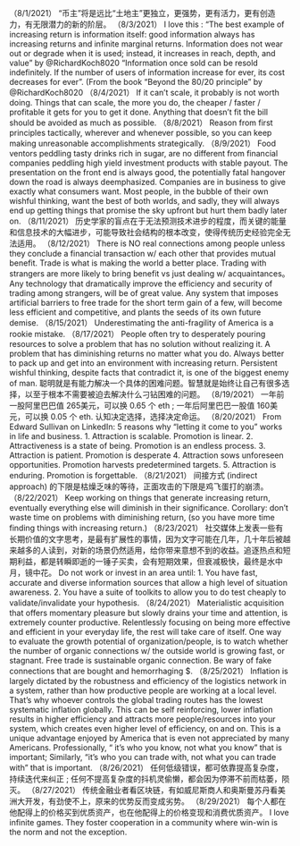 （8/1/2021）
“币主”将是远比“土地主”更独立，更强势，更有活力，更有创造力，有无限潜力的新的阶层。
（8/3/2021）
I love this : “The best example of increasing return is information itself: good information always has increasing returns and infinite marginal returns. Information does not wear out or degrade when it is used; instead, it increases in reach, depth, and value” by @RichardKoch8020
“Information once sold can be resold indefinitely. If the number of users of information increase for ever, its cost decreases for ever”. (From the book “Beyond the 80/20 principle” by @RichardKoch8020
（8/4/2021）
If it can’t scale, it probably is not worth doing.
Things that can scale, the more you do, the cheaper / faster / profitable it gets for you to get it done.
Anything that doesn’t fit the bill should be avoided as much as possible.
（8/8/2021）
Reason from first principles tactically, wherever and whenever possible, so you can keep making unreasonable accomplishments strategically.
（8/9/2021）
Food ventors peddling tasty drinks rich in sugar, are no different from financial companies peddling high yield investment products with stable payout. The presentation on the front end is always good, the potentially fatal hangover down the road is always deemphasized.
Companies are in business to give exactly what consumers want. Most people, in the bubble of their own wishful thinking, want the best of both worlds, and sadly, they will always end up getting things that promise the sky upfront but hurt them badly later on.
（8/11/2021）
历史学家的盲点在于无法预测技术进步的程度，而关键的能量和信息技术的大幅进步，可能导致社会结构的根本改变，使得传统历史经验完全无法适用。
（8/12/2021）
There is NO real connections among people unless they conclude a financial transaction w/ each other that provides mutual benefit. Trade is what is making the world a better place. Trading with strangers are more likely to bring benefit vs just dealing w/ acquaintances。
Any technology that dramatically improve the efficiency and security of trading among strangers, will be of great value.
Any system that imposes artificial barriers to free trade for the short term gain of a few, will become less efficient and competitive, and plants the seeds of its own future demise.
（8/15/2021）
Underestimating the anti-fragility of America is a rookie mistake.
（8/17/2021）
People often try to desperately pouring resources to solve a problem that has no solution without realizing it. A problem that has diminishing returns no matter what you do. Always better to pack up and get into an environment with increasing return.
Persistent wishful thinking, despite facts that contradict it, is one of the biggest enemy of man.
聪明就是有能力解决一个具体的困难问题。智慧就是始终让自己有很多选择，以至于根本不需要被迫去解决什么刁钻困难的问题。
（8/19/2021）
一年前一股阿里巴巴值 265美元，可以换 0.65 个 eth ; 一年后阿里巴巴一股值 160美元，可以换 0.05 个 eth. 认知决定选择，选择决定命运。
（8/20/2021）
From Edward Sullivan on LinkedIn: 5 reasons why “letting it come to you” works in life and business. 1. Attraction is scalable. Promotion is linear. 2. Attractiveness is a state of being. Promotion is an endless process. 3. Attraction is patient. Promotion is desperate 4. Attraction sows unforeseen opportunities. Promotion harvests predetermined targets. 5. Attraction is enduring. Promotion is forgettable.
（8/21/2021）
间接方式 (indirect approach) 的下限是枯燥乏味的等待，正面攻击的下限是鸡飞蛋打的崩溃。
（8/22/2021）
Keep working on things that generate increasing return, eventually everything else will diminish in their significance.
Corollary: don’t waste time on problems with diminishing return, (so you have more time finding things with increasing return.)
（8/23/2021）
社交媒体上发表一些有长期价值的文字思考，是最有扩展性的事情，因为文字可能在几年，几十年后被越来越多的人读到，对新的场景仍然适用，给你带来意想不到的收益。追逐热点和短期利益，都是转瞬即逝的一锤子买卖，会有短期效果，但衰减极快，最终是水中月，镜中花。
Do not work or invest in an area until: 1. You have fast, accurate and diverse information sources that allow a high level of situation awareness. 2. You have a suite of toolkits to allow you to do test cheaply to validate/invalidate your hypothesis.
（8/24/2021）
Materialistic acquisition that offers momentary pleasure but slowly drains your time and attention, is extremely counter productive. Relentlessly focusing on being more effective and efficient in your everyday life, the rest will take care of itself.
One way to evaluate the growth potential of organization/people, is to watch whether the number of organic connections w/ the outside world is growing fast, or stagnant. Free trade is sustainable organic connection. Be wary of fake connections that are bought and hemorrhaging $.
（8/25/2021）
Inflation is largely dictated by the robustness and efficiency of the logistics network in a system, rather than how productive people are working at a local level. That’s why whoever controls the global trading routes has the lowest systematic inflation globally.
This can be self reinforcing, lower inflation results in higher efficiency and attracts more people/resources into your system, which creates even higher level of efficiency, on and on. This is a unique advantage enjoyed by America that is even not appreciated by many Americans.
Professionally, “ it’s who you know, not what you know” that is important; Similarly, “it’s who you can trade with, not what you can trade with” that is important.
（8/26/2021）
任何低级错误，都可依靠提高复杂度，持续迭代来纠正 ; 任何不提高复杂度的抖机灵偷懒，都会因为停滞不前而枯萎，陨灭。
（8/27/2021）
传统金融业者看区块链，有如威尼斯商人和奥斯曼苏丹看美洲大开发，有劲使不上，原来的优势反而变成劣势。
（8/29/2021）
每个人都在他配得上的价格买到优质资产，也在他配得上的价格变现和消费优质资产。
I love infinite games. They foster cooperation in a community where win-win is the norm and not the exception.
